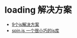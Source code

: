 # loading 解决方案
- [9个js解决方案](http://www.queness.com/post/9150/9-javascript-and-animated-gif-loading-animation-solutions)
- [spin.js 一个很小巧的js库](http://spin.js.org/#!)
